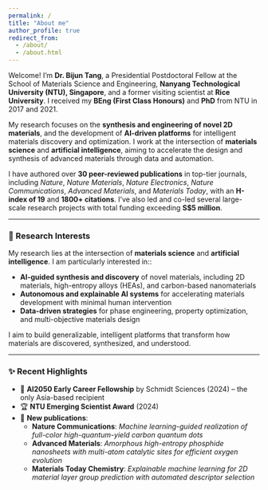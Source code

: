 ```yaml
---
permalink: /
title: "About me"
author_profile: true
redirect_from: 
  - /about/
  - /about.html
---
```


Welcome! I’m **Dr. Bijun Tang**, a Presidential Postdoctoral Fellow at the School of Materials Science and Engineering, **Nanyang Technological University (NTU), Singapore**, and a former visiting scientist at **Rice University**. I received my **BEng (First Class Honours)** and **PhD** from NTU in 2017 and 2021.

My research focuses on the **synthesis and engineering of novel 2D materials**, and the development of **AI-driven platforms** for intelligent materials discovery and optimization. I work at the intersection of **materials science** and **artificial intelligence**, aiming to accelerate the design and synthesis of advanced materials through data and automation.

I have authored over **30 peer-reviewed publications** in top-tier journals, including *Nature*, *Nature Materials*, *Nature Electronics*, *Nature Communications*, *Advanced Materials*, and *Materials Today*, with an **H-index of 19** and **1800+ citations**. I’ve also led and co-led several large-scale research projects with total funding exceeding **S$5 million**.

---

### 🔬 Research Interests
My research lies at the intersection of **materials science** and **artificial intelligence**. I am particularly interested in::

- **AI-guided synthesis and discovery** of novel materials, including 2D materials, high-entropy alloys (HEAs), and carbon-based nanomaterials
- **Autonomous and explainable AI systems** for accelerating materials development with minimal human intervention
- **Data-driven strategies** for phase engineering, property optimization, and multi-objective materials design

I aim to build generalizable, intelligent platforms that transform how materials are discovered, synthesized, and understood.

---

### ✨ Recent Highlights

- 🏅 **AI2050 Early Career Fellowship** by Schmidt Sciences (2024) – the only Asia-based recipient
- 🏆 **NTU Emerging Scientist Award** (2024)
- 🧪 **New publications**:
  - **Nature Communications**: *Machine learning-guided realization of full-color high-quantum-yield carbon quantum dots*  
  - **Advanced Materials**: *Amorphous high-entropy phosphide nanosheets with multi-atom catalytic sites for efficient oxygen evolution*  
  - **Materials Today Chemistry**: *Explainable machine learning for 2D material layer group prediction with automated descriptor selection*



